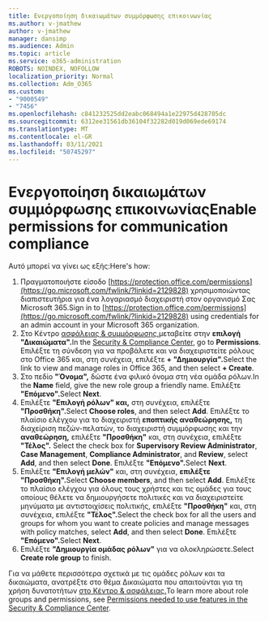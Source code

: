 ```yaml
---
title: Ενεργοποίηση δικαιωμάτων συμμόρφωσης επικοινωνίας
ms.author: v-jmathew
author: v-jmathew
manager: dansimp
ms.audience: Admin
ms.topic: article
ms.service: o365-administration
ROBOTS: NOINDEX, NOFOLLOW
localization_priority: Normal
ms.collection: Adm_O365
ms.custom:
- "9000549"
- "7456"
ms.openlocfilehash: c841232525dd2eabc068494a1e22975d428705dc
ms.sourcegitcommit: 6312ee31561db36104f32282d019d069ede69174
ms.translationtype: MT
ms.contentlocale: el-GR
ms.lasthandoff: 03/11/2021
ms.locfileid: "50745297"
---
```

# <a name="enable-permissions-for-communication-compliance"></a><span data-ttu-id="9170a-102">Ενεργοποίηση δικαιωμάτων συμμόρφωσης επικοινωνίας</span><span class="sxs-lookup"><span data-stu-id="9170a-102">Enable permissions for communication compliance</span></span>

<span data-ttu-id="9170a-103">Αυτό μπορεί να γίνει ως εξής:</span><span class="sxs-lookup"><span data-stu-id="9170a-103">Here's how:</span></span>

1. <span data-ttu-id="9170a-104">Πραγματοποιήστε είσοδο [https://protection.office.com/permissions](https://go.microsoft.com/fwlink/?linkid=2129828) χρησιμοποιώντας διαπιστευτήρια για ένα λογαριασμό διαχειριστή στον οργανισμό Σας Microsoft 365.</span><span class="sxs-lookup"><span data-stu-id="9170a-104">Sign in to [https://protection.office.com/permissions](https://go.microsoft.com/fwlink/?linkid=2129828) using credentials for an admin account in your Microsoft 365 organization.</span></span>
2. <span data-ttu-id="9170a-105">Στο Κέντρο [ασφάλειας & συμμόρφωσης,](https://go.microsoft.com/fwlink/?linkid=2101341)μεταβείτε στην **επιλογή "Δικαιώματα".**</span><span class="sxs-lookup"><span data-stu-id="9170a-105">In the [Security & Compliance Center](https://go.microsoft.com/fwlink/?linkid=2101341), go to **Permissions**.</span></span> <span data-ttu-id="9170a-106">Επιλέξτε τη σύνδεση για να προβάλετε και να διαχειριστείτε ρόλους στο Office 365 και, στη συνέχεια, επιλέξτε **\+ "Δημιουργία".**</span><span class="sxs-lookup"><span data-stu-id="9170a-106">Select the link to view and manage roles in Office 365, and then select **\+ Create**.</span></span>
3. <span data-ttu-id="9170a-107">Στο πεδίο **"Όνομα",** δώστε ένα φιλικό όνομα στη νέα ομάδα ρόλων.</span><span class="sxs-lookup"><span data-stu-id="9170a-107">In the **Name** field, give the new role group a friendly name.</span></span> <span data-ttu-id="9170a-108">Επιλέξτε **"Επόμενο".**</span><span class="sxs-lookup"><span data-stu-id="9170a-108">Select **Next**.</span></span>
4. <span data-ttu-id="9170a-109">Επιλέξτε **"Επιλογή ρόλων" και,** στη συνέχεια, επιλέξτε **"Προσθήκη".**</span><span class="sxs-lookup"><span data-stu-id="9170a-109">Select **Choose roles**, and then select **Add**.</span></span> <span data-ttu-id="9170a-110">Επιλέξτε το πλαίσιο ελέγχου για το διαχειριστή  **εποπτικής αναθεώρησης,** τη διαχείριση πεζών-πελατών, το διαχειριστή συμμόρφωσης και την **αναθεώρηση,** επιλέξτε **"Προσθήκη"** και, στη συνέχεια, επιλέξτε **"Τέλος".** </span><span class="sxs-lookup"><span data-stu-id="9170a-110">Select the check box for **Supervisory Review Administrator**, **Case Management**, **Compliance Administrator**, and **Review**, select **Add**, and then select **Done**.</span></span> <span data-ttu-id="9170a-111">Επιλέξτε **"Επόμενο".**</span><span class="sxs-lookup"><span data-stu-id="9170a-111">Select **Next**.</span></span>
5. <span data-ttu-id="9170a-112">Επιλέξτε **"Επιλογή μελών"** και, στη συνέχεια, **επιλέξτε "Προσθήκη".**</span><span class="sxs-lookup"><span data-stu-id="9170a-112">Select **Choose members**, and then select **Add**.</span></span> <span data-ttu-id="9170a-113">Επιλέξτε το πλαίσιο ελέγχου για όλους τους χρήστες και τις ομάδες για τους οποίους θέλετε να δημιουργήσετε πολιτικές και να διαχειριστείτε μηνύματα με αντιστοιχίσεις πολιτικής, επιλέξτε **"Προσθήκη"** και, στη συνέχεια, επιλέξτε **"Τέλος".**</span><span class="sxs-lookup"><span data-stu-id="9170a-113">Select the check box for all the users and groups for whom you want to create policies and manage messages with policy matches, select **Add**, and then select **Done**.</span></span> <span data-ttu-id="9170a-114">Επιλέξτε **"Επόμενο".**</span><span class="sxs-lookup"><span data-stu-id="9170a-114">Select **Next**.</span></span>
6. <span data-ttu-id="9170a-115">Επιλέξτε **"Δημιουργία ομάδας ρόλων"** για να ολοκληρώσετε.</span><span class="sxs-lookup"><span data-stu-id="9170a-115">Select **Create role group** to finish.</span></span>

<span data-ttu-id="9170a-116">Για να μάθετε περισσότερα σχετικά με τις ομάδες ρόλων και τα δικαιώματα, ανατρέξτε στο θέμα Δικαιώματα που απαιτούνται για τη χρήση δυνατοτήτων [στο Κέντρο & ασφάλειας.](https://go.microsoft.com/fwlink/?linkid=2114184)</span><span class="sxs-lookup"><span data-stu-id="9170a-116">To learn more about role groups and permissions, see [Permissions needed to use features in the Security & Compliance Center](https://go.microsoft.com/fwlink/?linkid=2114184).</span></span>
